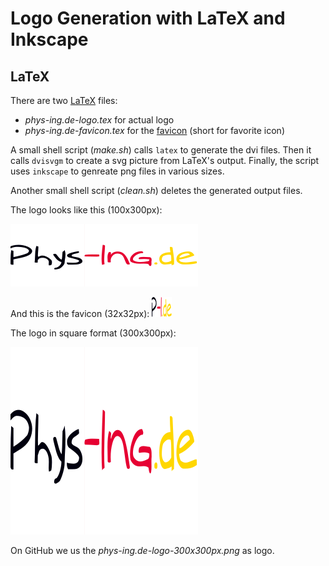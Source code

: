  # Logo Generation with LaTeX and Inkscape

## LaTeX

There are two [LaTeX](https://en.wikipedia.org/wiki/LaTeX) files:

* *phys-ing.de-logo.tex* for actual logo
* *phys-ing.de-favicon.tex* for the [favicon](https://en.wikipedia.org/wiki/Favicon) (short for favorite icon)

 A small shell script (*make.sh*) calls `latex` to generate the dvi files. Then it calls `dvisvgm` to create
 a svg picture from LaTeX's output. Finally, the script uses `inkscape` to genreate png files in various sizes.

 Another small shell script (*clean.sh*) deletes the generated output files.

The logo looks like this (100x300px):

![logo 100x300px][logo]

And this is the favicon (32x32px):  ![favicon 32x32px][favicon]


The logo in square format (300x300px): 

![logo 300x300px](./phys-ing.de-logo-300x300px.png)

On GitHub we us the *phys-ing.de-logo-300x300px.png* as logo.


[logo]: ./phys-ing.de-logo-100x300px.png
[favicon]: ./phys-ing.de-favicon-32x32px.png

